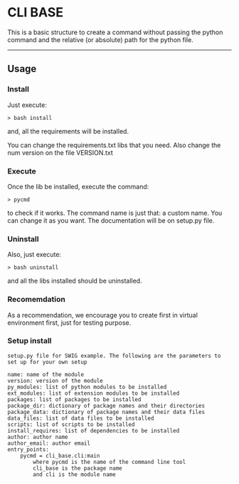 
# CLI BASE

This is a basic structure to create a command without passing the python command and the relative (or absolute) path for the python file.

----------

## Usage

### Install

Just execute:

    > bash install

and, all the requirements will be installed.

You can change the requirements.txt libs that you need.
Also change the num version on the file VERSION.txt

### Execute

Once the lib be installed, execute the command:

    > pycmd

to check if it works. The command name is just that: a custom name. You can change it as you want.
The documentation will be on setup.py file.

### Uninstall

Also, just execute:

    > bash uninstall

and all the libs installed should be uninstalled.

### Recomemdation

As a recommendation, we encourage you to create first in virtual environment first, just for testing purpose.

### Setup install

    setup.py file for SWIG example. The following are the parameters to set up for your own setup

    name: name of the module
    version: version of the module
    py_modules: list of python modules to be installed
    ext_modules: list of extension modules to be installed
    packages: list of packages to be installed
    package_dir: dictionary of package names and their directories
    package_data: dictionary of package names and their data files
    data_files: list of data files to be installed
    scripts: list of scripts to be installed
    install_requires: list of dependencies to be installed
    author: author name
    author_email: author email
    entry_points:
        pycmd = cli_base.cli:main
            where pycmd is the name of the command line tool
            cli_base is the package name
            and cli is the module name
